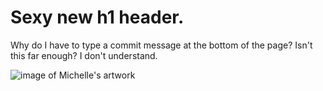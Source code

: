 # Sexy new h1 header.



Why do I have to type a commit message at the bottom of the page? Isn't this far enough? I don't understand.

![image of Michelle's artwork](https://github.com/rainwaterredmoon/rainwaterredmoon/assets/13863345/5d08ef37-7840-492b-b922-ea912e092db0)
